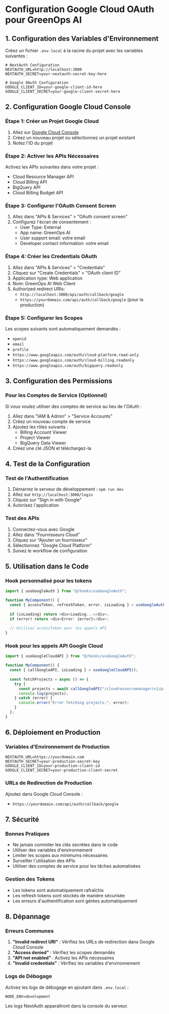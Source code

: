 # Configuration Google Cloud OAuth pour GreenOps AI

## 1. Configuration des Variables d'Environnement

Créez un fichier `.env.local` à la racine du projet avec les variables suivantes :

```env
# NextAuth Configuration
NEXTAUTH_URL=http://localhost:3000
NEXTAUTH_SECRET=your-nextauth-secret-key-here

# Google OAuth Configuration
GOOGLE_CLIENT_ID=your-google-client-id-here
GOOGLE_CLIENT_SECRET=your-google-client-secret-here
```

## 2. Configuration Google Cloud Console

### Étape 1: Créer un Projet Google Cloud
1. Allez sur [Google Cloud Console](https://console.cloud.google.com/)
2. Créez un nouveau projet ou sélectionnez un projet existant
3. Notez l'ID du projet

### Étape 2: Activer les APIs Nécessaires
Activez les APIs suivantes dans votre projet :
- Cloud Resource Manager API
- Cloud Billing API
- BigQuery API
- Cloud Billing Budget API

### Étape 3: Configurer l'OAuth Consent Screen
1. Allez dans "APIs & Services" > "OAuth consent screen"
2. Configurez l'écran de consentement :
   - User Type: External
   - App name: GreenOps AI
   - User support email: votre email
   - Developer contact information: votre email

### Étape 4: Créer les Credentials OAuth
1. Allez dans "APIs & Services" > "Credentials"
2. Cliquez sur "Create Credentials" > "OAuth client ID"
3. Application type: Web application
4. Nom: GreenOps AI Web Client
5. Authorized redirect URIs:
   - `http://localhost:3000/api/auth/callback/google`
   - `https://yourdomain.com/api/auth/callback/google` (pour la production)

### Étape 5: Configurer les Scopes
Les scopes suivants sont automatiquement demandés :
- `openid`
- `email`
- `profile`
- `https://www.googleapis.com/auth/cloud-platform.read-only`
- `https://www.googleapis.com/auth/cloud-billing.readonly`
- `https://www.googleapis.com/auth/bigquery.readonly`

## 3. Configuration des Permissions

### Pour les Comptes de Service (Optionnel)
Si vous voulez utiliser des comptes de service au lieu de l'OAuth :

1. Allez dans "IAM & Admin" > "Service Accounts"
2. Créez un nouveau compte de service
3. Ajoutez les rôles suivants :
   - Billing Account Viewer
   - Project Viewer
   - BigQuery Data Viewer
4. Créez une clé JSON et téléchargez-la

## 4. Test de la Configuration

### Test de l'Authentification
1. Démarrez le serveur de développement : `npm run dev`
2. Allez sur `http://localhost:3000/login`
3. Cliquez sur "Sign in with Google"
4. Autorisez l'application

### Test des APIs
1. Connectez-vous avec Google
2. Allez dans "Fournisseurs Cloud"
3. Cliquez sur "Ajouter un fournisseur"
4. Sélectionnez "Google Cloud Platform"
5. Suivez le workflow de configuration

## 5. Utilisation dans le Code

### Hook personnalisé pour les tokens
```typescript
import { useGoogleAuth } from "@/hooks/useGoogleAuth";

function MyComponent() {
  const { accessToken, refreshToken, error, isLoading } = useGoogleAuth();
  
  if (isLoading) return <div>Loading...</div>;
  if (error) return <div>Error: {error}</div>;
  
  // Utilisez accessToken pour les appels API
}
```

### Hook pour les appels API Google Cloud
```typescript
import { useGoogleCloudAPI } from "@/hooks/useGoogleAuth";

function MyComponent() {
  const { callGoogleAPI, isLoading } = useGoogleCloudAPI();
  
  const fetchProjects = async () => {
    try {
      const projects = await callGoogleAPI("/cloudresourcemanager/v1/projects");
      console.log(projects);
    } catch (error) {
      console.error("Error fetching projects:", error);
    }
  };
}
```

## 6. Déploiement en Production

### Variables d'Environnement de Production
```env
NEXTAUTH_URL=https://yourdomain.com
NEXTAUTH_SECRET=your-production-secret-key
GOOGLE_CLIENT_ID=your-production-client-id
GOOGLE_CLIENT_SECRET=your-production-client-secret
```

### URLs de Redirection de Production
Ajoutez dans Google Cloud Console :
- `https://yourdomain.com/api/auth/callback/google`

## 7. Sécurité

### Bonnes Pratiques
- Ne jamais commiter les clés secrètes dans le code
- Utiliser des variables d'environnement
- Limiter les scopes aux minimums nécessaires
- Surveiller l'utilisation des APIs
- Utiliser des comptes de service pour les tâches automatisées

### Gestion des Tokens
- Les tokens sont automatiquement rafraîchis
- Les refresh tokens sont stockés de manière sécurisée
- Les erreurs d'authentification sont gérées automatiquement

## 8. Dépannage

### Erreurs Communes
1. **"Invalid redirect URI"** : Vérifiez les URLs de redirection dans Google Cloud Console
2. **"Access denied"** : Vérifiez les scopes demandés
3. **"API not enabled"** : Activez les APIs nécessaires
4. **"Invalid credentials"** : Vérifiez les variables d'environnement

### Logs de Débogage
Activez les logs de débogage en ajoutant dans `.env.local` :
```env
NODE_ENV=development
```

Les logs NextAuth apparaîtront dans la console du serveur.
